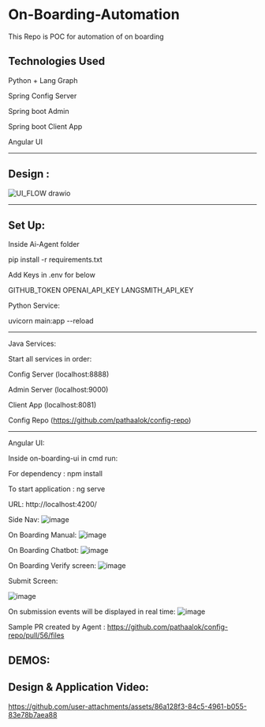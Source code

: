 # On-Boarding-Automation

This Repo is POC for automation of on boarding

Technologies Used
-----------------

Python + Lang Graph

Spring Config Server

Spring boot Admin

Spring boot Client App

Angular UI

---------------------------------------------------
Design :
-
![UI_FLOW drawio](https://github.com/user-attachments/assets/c0d77b42-5b6f-41f1-8464-de5d6c556052)


----------------------------------------------------

Set Up:
-

Inside Ai-Agent folder

pip install -r requirements.txt

Add Keys in .env for below

GITHUB_TOKEN
OPENAI_API_KEY
LANGSMITH_API_KEY

Python Service:

uvicorn main:app --reload

----------------------------------------------------
Java Services:

Start all services in order: 

Config Server (localhost:8888)

Admin Server (localhost:9000)

Client App (localhost:8081)

Config Repo (https://github.com/pathaalok/config-repo)

----------------------------------------------------
Angular UI:

Inside on-boarding-ui in cmd run:

For dependency : npm install

To start application : ng serve

URL: http://localhost:4200/

Side Nav: 
![image](https://github.com/user-attachments/assets/ff4692bb-4cf5-4d28-85e9-487562073e5a)

On Boarding Manual:
![image](https://github.com/user-attachments/assets/5a06b67d-cd43-4da0-b431-9fa6be94347e)

On Boarding Chatbot:
![image](https://github.com/user-attachments/assets/dec09afd-72f7-49fd-a964-e211d840832e)

On Boarding Verify screen:
![image](https://github.com/user-attachments/assets/a20cb1a7-17ad-4671-a768-ddf018879043)


Submit Screen:

![image](https://github.com/user-attachments/assets/a2e177d0-a25e-448c-b8a1-d854e96de796)


On submission events will be displayed in real time:
![image](https://github.com/user-attachments/assets/0d0c5068-a4b3-4f10-ab12-2457fa33ca4e)

Sample PR created by Agent : https://github.com/pathaalok/config-repo/pull/56/files

DEMOS:
-

Design & Application Video:
-

https://github.com/user-attachments/assets/86a128f3-84c5-4961-b055-83e78b7aea88





